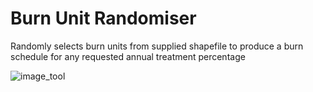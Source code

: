 # Burn Unit Randomiser


Randomly selects burn units from supplied shapefile to produce a burn schedule for any requested annual treatment percentage

![image_tool](https://user-images.githubusercontent.com/100050237/155258591-4d5f0bc6-c78d-4c4f-805b-8b5ed7d30e2d.JPG)
